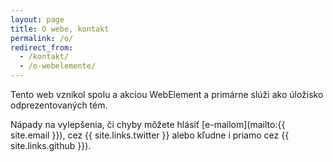 ```yaml
---
layout: page
title: O webe, kontakt
permalink: /o/
redirect_from:
  - /kontakt/
  - /o-webelemente/
---
```


Tento web vznikol spolu a akciou WebElement a primárne slúži ako úložisko odprezentovaných tém.

Nápady na vylepšenia, či chyby môžete hlásiť [e-mailom](mailto:{{ site.email }}), cez {{ site.links.twitter }}
alebo kľudne i priamo cez {{ site.links.github }}).

